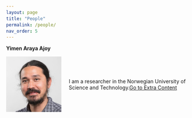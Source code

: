 ```yaml
---
layout: page
title: "People"
permalink: /people/
nav_order: 5
---
```



**Yimen Araya Ajoy**
<div style="display: flex; align-items: center;">
  <img src="/assets/images/Pic.jpg" alt="Description" style="width: 30%; margin-right: 20px;">
  <p>
 I am a researcher in the Norwegian University of Science and Technology.<a href="/yimen/">Go to Extra Content</a>

</p>
</div>
<br>

